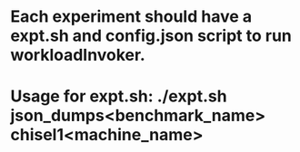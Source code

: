 # Each experiment should have a expt.sh and config.json script to run workloadInvoker.
# Usage for expt.sh: ./expt.sh json_dumps<benchmark_name> chisel1<machine_name>
